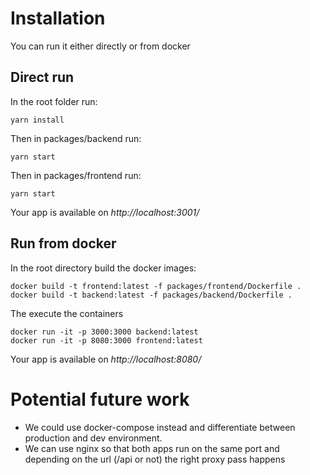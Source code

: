 # Installation
You can run it either directly or from docker


## Direct run
In the root folder run:
   
    yarn install
  
Then in packages/backend run:

    yarn start

Then in packages/frontend run:

    yarn start

Your app is available on *http://localhost:3001/*

## Run from docker

In the root directory build the docker images:

    docker build -t frontend:latest -f packages/frontend/Dockerfile .
    docker build -t backend:latest -f packages/backend/Dockerfile .

The execute the containers

    docker run -it -p 3000:3000 backend:latest
    docker run -it -p 8080:3000 frontend:latest 

Your app is available on *http://localhost:8080/*

# Potential future work
 - We could use docker-compose instead and differentiate between production and dev environment.
 - We can use nginx so that both apps run on the same port and depending on the url (/api or not) the right proxy pass happens